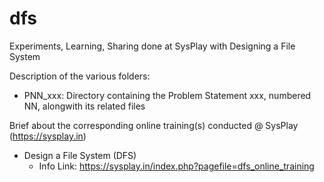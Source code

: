 # dfs
Experiments, Learning, Sharing done at SysPlay with Designing a File System

Description of the various folders:

+ PNN_xxx: Directory containing the Problem Statement xxx, numbered NN, alongwith its related files

Brief about the corresponding online training(s) conducted @ SysPlay (https://sysplay.in)

+ Design a File System (DFS)
	- Info Link: https://sysplay.in/index.php?pagefile=dfs_online_training

